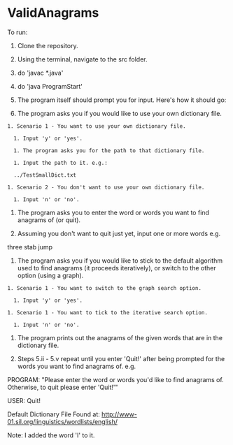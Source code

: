 # ValidAnagrams

To run:

1. Clone the repository.

1. Using the terminal, navigate to the src folder.

1. do 'javac *.java'

1. do 'java ProgramStart'

1. The program itself should prompt you for input. Here's how it should go:

  1. The program asks you if you would like to use your own dictionary file.

    1. Scenario 1 - You want to use your own dictionary file.

      1. Input 'y' or 'yes'.

      1. The program asks you for the path to that dictionary file.

      1. Input the path to it. e.g.:

      ../TestSmallDict.txt

    1. Scenario 2 - You don't want to use your own dictionary file.

      1. Input 'n' or 'no'.

  1. The program asks you to enter the word or words you want to find anagrams of (or quit).

  1. Assuming you don't want to quit just yet, input one or more words e.g.

  three stab jump

  1. The program asks you if you would like to stick to the default algorithm used to find
anagrams (it proceeds iteratively), or switch to the other option (using a graph).

    1. Scenario 1 - You want to switch to the graph search option.

      1. Input 'y' or 'yes'.

    1. Scenario 1 - You want to tick to the iterative search option.

      1. Input 'n' or 'no'.

  1. The program prints out the anagrams of the given words that are in the dictionary file.

  1. Steps 5.ii - 5.v repeat until you enter 'Quit!' after being prompted for the words you want to find anagrams of. e.g.

  PROGRAM: "Please enter the word or words you'd like to find anagrams of. Otherwise, to quit please enter 'Quit!'"

  USER: Quit!


Default Dictionary File Found at:
http://www-01.sil.org/linguistics/wordlists/english/

Note: I added the word 'I' to it.
